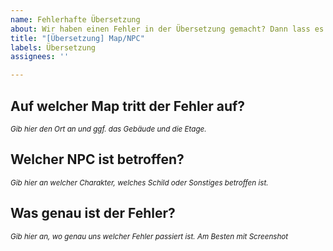 ```yaml
---
name: Fehlerhafte Übersetzung
about: Wir haben einen Fehler in der Übersetzung gemacht? Dann lass es uns wissen!
title: "[Übersetzung] Map/NPC"
labels: Übersetzung
assignees: ''

---
```


## **Auf welcher Map tritt der Fehler auf?**
<sup>*Gib hier den Ort an und ggf. das Gebäude und die Etage.*</sup>


## **Welcher NPC ist betroffen?**
<sup>*Gib hier an welcher Charakter, welches Schild oder Sonstiges betroffen ist.*</sup>


## **Was genau ist der Fehler?**
<sup>*Gib hier an, wo genau uns welcher Fehler passiert ist. Am Besten mit Screenshot*</sup>
